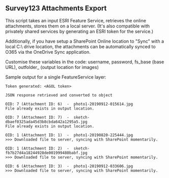 ## Survey123 Attachments Export

This script takes an input ESRI Feature Service, retrieves the online attachments, stores them on a local server. 
(It's also compatible with privately shared services by generating an ESRI token for the service.)

Additionally, if you have setup a SharePoint Online location to "Sync" with a local C:\ drive location, the attachments can be automatically synced to O365 via the OneDrive Sync application. 

Customise these variables in the code: 
username, password, fs_base (base URL), outfolder_ (output location for images)

Sample output for a single FeatureService layer:
```
Token generated: <AGOL token>

JSON response retrieved and converted to object

OID: 7 (Attachment ID: 6)  -  photo1-20190912-015614.jpg
File already exists in output location.

OID: 7 (Attachment ID: 7)  -  sketch-dbaef0325ada45d3b8cbda642a1295a5.jpg
File already exists in output location.

OID: 1 (Attachment ID: 1)  -  photo1-20190820-225444.jpg
>>> Downloaded file to server, syncing with SharePoint momentarily.

OID: 1 (Attachment ID: 2)  -  sketch-fb7b27d4a18244928de001999480babf.jpg
>>> Downloaded file to server, syncing with SharePoint momentarily.

OID: 6 (Attachment ID: 3)  -  photo1-20190912-033606.jpg
>>> Downloaded file to server, syncing with SharePoint momentarily.
```